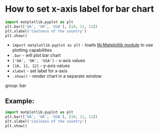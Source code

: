 # How to set x-axis label for bar chart

```python
import matplotlib.pyplot as plt
plt.bar(['UA', 'UK', 'USA'], [10, 11, 12])
plt.xlabel('Coolness of the country')
plt.show()
```

- `import matplotlib.pyplot as plt` - loads [lib:Matplotlib module](python-matplotlib/how-to-install-matplotlib-python-lib-in-ubuntu-ubuntuversion) to use plotting capabilities
- `.bar` - will plot bar chart
- `['UA', 'UK', 'USA']` - x-axis values
- `[10, 11, 12]` - y-axis values
- `xlabel` - set label for x-axis
- `.show()` - render chart in a separate window

group: bar

## Example: 
```python
import matplotlib.pyplot as plt
plt.bar(['UA', 'UK', 'USA'], [10, 11, 12])
plt.xlabel('Coolness of the country')
plt.show()
```


